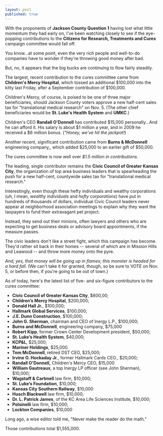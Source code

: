 ```yaml
---
layout: post
published: true
---
```


With the proponents of **Jackson County Question 1** having lost what little momentum they had early on, I've been watching closely to see if the eye-popping contributions to the **Citizens for Research, Treatments and Cures** campaign committee would fall off.

You know...at some point, even the very rich people and well-to-do companies have to wonder if they're throwing good money after bad.

But, no, it appears that the big bucks are continuing to flow fairly steadily.

The largest, recent contribution to the cures committee came from **Children's Mercy Hospital**, which tossed an additional $100,000 into the kitty last Friday, after a September contribution of $100,000.

Children's Mercy, of course, is poised to be one of three major beneficiaries, should Jackson County voters approve a new half-cent sales tax for "translational medical research" on Nov. 5. (The other chief beneficiaries would be **St. Luke's Health System** and **UMKC**.)

Children's CEO **Randall O'Donnell** has contributed $15,000 personally...And he can afford it. His salary is about $1 million a year, and in 2009 he received a $6 million bonus. (_"Honey, we've hit the jackpot!_)

Another recent, significant contribution came from **Burns & McDonnell** engineering company,, which added $25,000 to an earlier gift of $50,000.

The cures committee is now well over _$1.5 million in contributions_.

The leading, single contributor remains the **Civic Council of Greater Kansas City**, the organization of top area business leaders that is spearheading the push for a new half-cent, countywide sales tax for "translational medical research."

Interestingly, even though these hefty individuals and wealthy corporations (uh, I mean, _wealthy individuals_ and _hefty corporations_) have put in hundreds of thousands of dollars, individual Civic Council leaders never appear at neighborhood association meetings to explain why they want the taxpayers to fund their extravagant pet project.

Instead, they send out their minions, often lawyers and others who are expecting to get business deals or advisory board appointments, if the measure passes.

The civic leaders don't like a street fight, which this campaign has become. They'd rather sit back in their homes -- several of which are in Mission Hills and Leawood -- and throw more money onto the pyre.

_And, yes, that money will be going up in flames; this monster is headed for a hard fall._ (We can't take it for granted, though, so be sure to VOTE on Nov. 5, or before then, if you're going to be out of town.)

As of today, here's the latest list of five- and six-figure contributors to the cures committee:

- **Civic Council of Greater Kansas City**, $600,00;
- **Children’s Mercy Hospital**, $200,000;
- **Donald Hall Jr.**, $100,000;
- **Hallmark Global Services**, $100,000;
- **J.E. Dunn Construction**, $100,000;
- **John G. Sherman**, chairman and CEO of Inergy L.P., $100,000;
- **Burns and McDonnell**, engineering company, $75,000
- **Robert Kipp**, former Crown Center Development president, $50,000;
-  **St. Luke’s Health System**, $40,000;
- **KCP&L**, $25,000;
- **Mariner Holdings**, $25,000.
- **Tom McDonnell**, retired DST CEO, $25,000;
- **Irvine O. Hockaday Jr.**, former Hallmark Cards CEO., $20,000;
- **Randall O'Donnell,** Children's Mercy CEO, $15,000
- **William Gautreaux**, a top Inergy LP officer (see John Sherman), $10,000;
- **Wagstaff & Cartmell** law firm, $10,000;
- **St. Luke’s Foundation**, $10,000;
- **Kansas City Southern Railway**, $10,000
- **Husch Blackwell** law firm, $10,000;
- **Dr. L. Patrick James**, of the KC Area Life Sciences Institute, $10,000;
- **Polsinelli** law firm, $10,000;
- **Lockton Companies**, $10,000

Long ago, a wise editor told me, "Never make the reader do the math."

Those contributions total $1,555,000.
